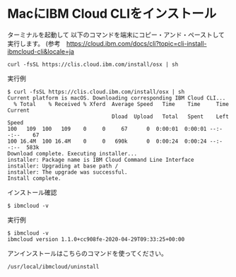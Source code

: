 # MacにIBM Cloud CLIをインストール

ターミナルを起動して 
以下のコマンドを端末にコピー・アンド・ペーストして実行します。 
(参考　https://cloud.ibm.com/docs/cli?topic=cli-install-ibmcloud-cli&locale=ja
```
curl -fsSL https://clis.cloud.ibm.com/install/osx | sh
```
実行例
```
$ curl -fsSL https://clis.cloud.ibm.com/install/osx | sh
Current platform is macOS. Downloading corresponding IBM Cloud CLI...
  % Total    % Received % Xferd  Average Speed   Time    Time     Time  Current
                                 Dload  Upload   Total   Spent    Left  Speed
100   109  100   109    0     0     67      0  0:00:01  0:00:01 --:--:--    67
100 16.4M  100 16.4M    0     0   690k      0  0:00:24  0:00:24 --:--:--  583k
Download complete. Executing installer...
installer: Package name is IBM Cloud Command Line Interface
installer: Upgrading at base path /
installer: The upgrade was successful.
Install complete.

```
インストール確認
```
$ ibmcloud -v
```
実行例
```
$ ibmcloud -v
ibmcloud version 1.1.0+cc908fe-2020-04-29T09:33:25+00:00
```

アンインストールはこちらのコマンドを使ってください。
```
/usr/local/ibmcloud/uninstall
```
